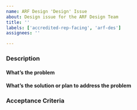 ```yaml
---
name: ARF Design 'Design' Issue
about: Design issue for the ARF Design Team
title: ''
labels: ['accredited-rep-facing', 'arf-des']
assignees: ''

---
```


<!-- Title ^^ : Short form of what needs to be done, if it’s part of a specific study use the abbreviation of the study at the front of the ticket -->

### Description

#### What’s the problem
<!-- User Story -->

#### What’s the solution or plan to address the problem
<!-- This should be as detailed as possible so that anyone would be able to pick up this issue up -->
<!-- What’s the output -->
<!-- Can include: What screens or what the artifact type is, Research output links for research being used for this ticket, Design library/CAIA’s content outlines -->

### Acceptance Criteria
<!-- Define fidelity of output, User story satisfied by the output, Meets style guide requirements -->
